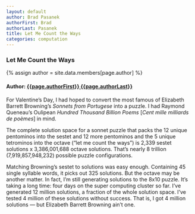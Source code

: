 ```yaml
---
layout: default
author: Brad Pasanek
authorFirst: Brad
authorLast: Pasanek
title: Let Me Count the Ways
categories: computation
---
```

### Let Me Count the Ways

{% assign author = site.data.members[page.author] %}

<h4>
Author: <a href="./../../../../people/{{page.authorLast | downcase}}-{{page.authorFirst | downcase}}.html">{{page.authorFirst}} {{page.authorLast}}</a>
</h4>

For Valentine’s Day, I had hoped to convert the most famous of Elizabeth Barrett Browning’s <em>Sonnets from Portugese</em> into a puzzle. I had Raymond Queneau’s Oulipean <em>Hundred Thousand Billion Poems</em> [<em>Cent mille milliards de poèmes</em>] in mind. 

The complete solution space for a sonnet puzzle that packs the 12 unique pentominos into the sestet and 12 more pentominos and the 5 unique tetrominos into the octave (“let me count the ways”) is 2,339 sestet solutions x 3,386,001,688 octave solutions. That’s nearly 8 trillion (7,919,857,948,232) possible puzzle configurations. 

Matching Browning’s sestet to solutions was easy enough. Containing 45 single syllable words, it picks out 325 solutions. But the octave may be another matter. In fact, I’m still generating solutions to the 8x10 puzzle. It’s taking a long time: four days on the super computing cluster so far. I’ve generated 12 million solutions, a fraction of the whole solution space. I’ve tested 4 million of these solutions without success. That is, I got 4 million solutions &mdash; but Elizabeth Barrett Browning ain’t one.
